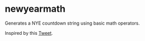 # newyearmath

Generates a NYE countdown string using basic math operators.

Inspired by this [Tweet](https://twitter.com/MathsEdIdeas/status/1079486811083362305).
